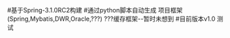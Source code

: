 #基于Spring-3.1.0RC2构建
#通过python脚本自动生成 项目框架(Spring,Mybatis,DWR,Oracle,???)  ???缓存框架--暂时未想到
#目前版本v1.0
测试
